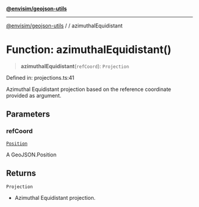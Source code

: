[**@envisim/geojson-utils**](../../README.md)

---

[@envisim/geojson-utils]() / [](../../README.md) / azimuthalEquidistant

# Function: azimuthalEquidistant()

> **azimuthalEquidistant**(`refCoord`): `Projection`

Defined in: projections.ts:41

Azimuthal Equidistant projection based on the reference coordinate
provided as argument.

## Parameters

### refCoord

[`Position`](../../geojson/type-aliases/Position.md)

A GeoJSON.Position

## Returns

`Projection`

- Azimuthal Equidistant projection.
